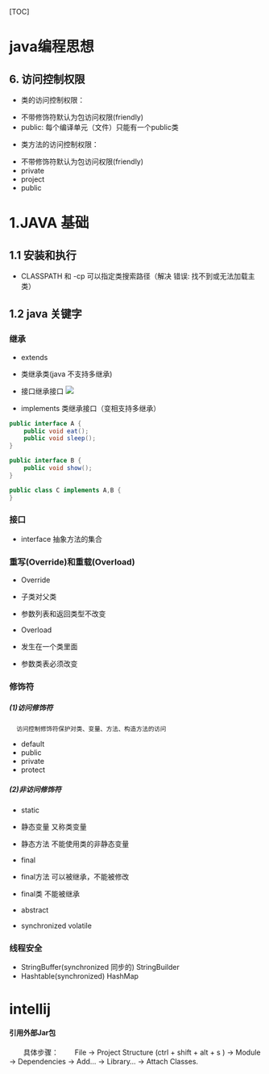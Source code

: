 
[TOC]
# java编程思想

## 6. 访问控制权限
- 类的访问控制权限：
 * 不带修饰符默认为包访问权限(friendly)
 * public: 每个编译单元（文件）只能有一个public类
- 类方法的访问控制权限：
 * 不带修饰符默认为包访问权限(friendly)
 * private
 * project
 * public

# 1.JAVA 基础

## 1.1 安装和执行

-   CLASSPATH 和 -cp 可以指定类搜索路径（解决 错误: 找不到或无法加载主类）

## 1.2 java 关键字

### 继承

-   extends


-   类继承类(java 不支持多继承)
-   接口继承接口
    ![](assets/markdown-img-paste-20181010160054285.png)


-   implements 类继承接口（变相支持多继承）

```java
public interface A {
    public void eat();
    public void sleep();
}

public interface B {
    public void show();
}

public class C implements A,B {
}
```

### 接口

-   interface 抽象方法的集合

### 重写(Override)和重载(Overload)

-   Override


-   子类对父类
-   参数列表和返回类型不改变


-   Overload


-   发生在一个类里面
-   参数类表必须改变

### 修饰符

##### (1)访问修饰符

      访问控制修饰符保护对类、变量、方法、构造方法的访问

-   default
-   public
-   private
-   protect

##### (2)非访问修饰符

-   static


-   静态变量 又称类变量
-   静态方法 不能使用类的非静态变量


-   final


-   final方法 可以被继承，不能被修改
-   final类 不能被继承


-   abstract
-   synchronized volatile

### 线程安全

-   StringBuffer(synchronized 同步的) StringBuilder
-   Hashtable(synchronized) HashMap

# intellij

#### 引用外部Jar包

  具体步骤：
  File -> Project Structure (ctrl + shift + alt + s ) -> Module -> Dependencies -> Add… -> Library… -> Attach Classes.
